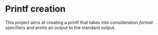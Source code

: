 <h1>Printf creation</h1>
<p>This project aims at creating a printf that takes into consideration <i>format</i> specifiers and prints an output to the standard output.</p>
